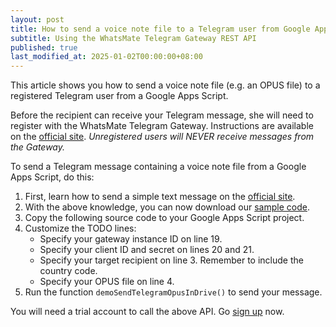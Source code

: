 ```yaml
---
layout: post
title: How to send a voice note file to a Telegram user from Google Apps Script (GAS)
subtitle: Using the WhatsMate Telegram Gateway REST API
published: true
last_modified_at: 2025-01-02T00:00:00+08:00
---
```


This article shows you how to send a voice note file (e.g. an OPUS file) to a registered Telegram user from a Google Apps Script.

Before the recipient can receive your Telegram message, she will need to register with the WhatsMate Telegram Gateway. Instructions are available on the [official site](https://www.whatsmate.net/telegram-gateway-api.html). *Unregistered users will NEVER receive messages from the Gateway.*


To send a Telegram message containing a voice note file from a Google Apps Script, do this:

1. First, learn how to send a simple text message on the [official site](https://www.whatsmate.net/telegram-gateway-api.html). 
2. With the above knowledge, you can now download our [sample code](https://github.com/whatsmate/telegram-demos/archive/master.zip).
3. Copy the following source code to your Google Apps Script project.  <script src="https://gist.github.com/whatsmate/f2a2e2ba1830376caff6b3d7ae6557ae.js"></script>
4. Customize the TODO lines:
   * Specify your gateway instance ID on line 19.
   * Specify your client ID and secret on lines 20 and 21.
   * Specify your target recipient on line 3. Remember to include the country code.
   * Specify your OPUS file on line 4.
5. Run the function `demoSendTelegramOpusInDrive()` to send your message.


You will need a trial account to call the above API. Go [sign up](https://www.whatsmate.net/telegram-gateway-api.html) now.


<br>
<script async src="//pagead2.googlesyndication.com/pagead/js/adsbygoogle.js"></script>
<ins class="adsbygoogle"
     style="display:inline-block;width:728px;height:90px"
     data-ad-client="ca-pub-7383487179928477"
     data-ad-slot="6959057004"></ins>
<script>
(adsbygoogle = window.adsbygoogle || []).push({});
</script>
<br>

